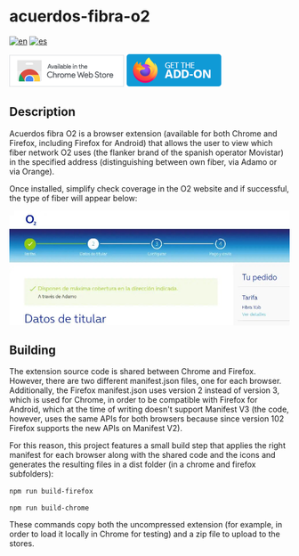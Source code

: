 # acuerdos-fibra-o2

[![en](https://img.shields.io/badge/lang-en-red.svg)](https://github.com/fercarcedo/acuerdos-fibra-o2/blob/main/README.md)
[![es](https://img.shields.io/badge/lang-es-yellow.svg)](https://github.com/fercarcedo/acuerdos-fibra-o2/blob/main/README.es.md)

[![Enlace a Chrome web store](chromebadge.png)](https://chromewebstore.google.com/detail/acuerdos-fibra-o2/aacfgcicjaofeigkndomcdefggpigjkg)
[![Enlace a Firefox addons](firefoxbadge.png)](https://addons.mozilla.org/es/firefox/addon/acuerdos-fibra-o2/)

## Description

Acuerdos fibra O2 is a browser extension (available for both Chrome and Firefox, including Firefox for Android) that allows the user to view which fiber network O2 uses (the flanker brand of the spanish operator Movistar) in the specified address (distinguishing between own fiber, via Adamo or via Orange).

Once installed, simplify check coverage in the O2 website and if successful, the type of fiber will appear below:

![Screenshot showing coverage via Adamo](extensionscreenshot.jpg)

## Building

The extension source code is shared between Chrome and Firefox. However, there are two different manifest.json files, one for each browser. Additionally, the Firefox manifest.json uses version 2 instead of version 3, which is used for Chrome, in order to be compatible with Firefox for Android, which at the time of writing doesn't support Manifest V3 (the code, however, uses the same APIs for both browsers because since version 102 Firefox supports the new APIs on Manifest V2).

For this reason, this project features a small build step that applies the right manifest for each browser along with the shared code and the icons and generates the resulting files in a dist folder (in a chrome and firefox subfolders):

```
npm run build-firefox
```

```
npm run build-chrome
```

These commands copy both the uncompressed extension (for example, in order to load it locally in Chrome for testing) and a zip file to upload to the stores.